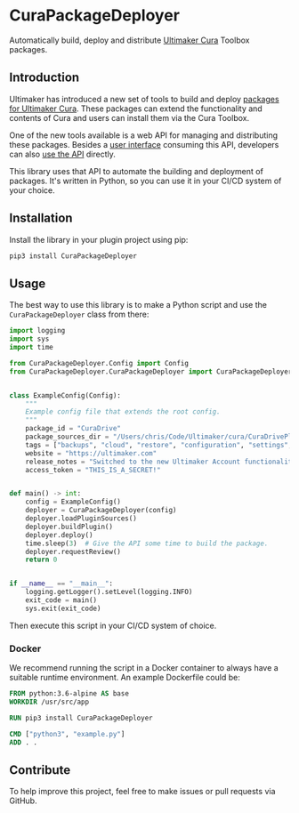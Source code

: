 # CuraPackageDeployer
Automatically build, deploy and distribute [Ultimaker Cura](https://github.com/Ultimaker/Cura) Toolbox packages.

## Introduction
Ultimaker has introduced a new set of tools to build and deploy [packages for Ultimaker Cura](https://github.com/Ultimaker/Cura/wiki/Creating-Packages).
These packages can extend the functionality and contents of Cura and users can install them via the Cura Toolbox.

One of the new tools available is a web API for managing and distributing these packages.
Besides a [user interface](https://contribute.ultimaker.com) consuming this API,
developers can also [use the API](https://api.ultimaker.com/docs/packages/) directly.

This library uses that API to automate the building and deployment of packages.
It's written in Python, so you can use it in your CI/CD system of your choice.

## Installation
Install the library in your plugin project using pip:

```bash
pip3 install CuraPackageDeployer
```

## Usage
The best way to use this library is to make a Python script and use the `CuraPackageDeployer` class from there:

```python
import logging
import sys
import time

from CuraPackageDeployer.Config import Config
from CuraPackageDeployer.CuraPackageDeployer import CuraPackageDeployer


class ExampleConfig(Config):
    """
    Example config file that extends the root config.
    """
    package_id = "CuraDrive"
    package_sources_dir = "/Users/chris/Code/Ultimaker/cura/CuraDrivePlugin/CuraDrive"
    tags = ["backups", "cloud", "restore", "configuration", "settings", "sync"]
    website = "https://ultimaker.com"
    release_notes = "Switched to the new Ultimaker Account functionality baked into Cura."
    access_token = "THIS_IS_A_SECRET!"


def main() -> int:
    config = ExampleConfig()
    deployer = CuraPackageDeployer(config)
    deployer.loadPluginSources()
    deployer.buildPlugin()
    deployer.deploy()
    time.sleep(3)  # Give the API some time to build the package.
    deployer.requestReview()
    return 0


if __name__ == "__main__":
    logging.getLogger().setLevel(logging.INFO)
    exit_code = main()
    sys.exit(exit_code)
```

Then execute this script in your CI/CD system of choice.

### Docker
We recommend running the script in a Docker container to always have a suitable runtime environment.
An example Dockerfile could be:

```Dockerfile
FROM python:3.6-alpine AS base
WORKDIR /usr/src/app

RUN pip3 install CuraPackageDeployer

CMD ["python3", "example.py"]
ADD . .
```

## Contribute
To help improve this project, feel free to make issues or pull requests via GitHub.
